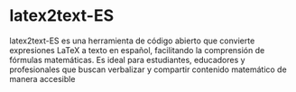 # latex2text-ES
latex2text-ES es una herramienta de código abierto que convierte expresiones LaTeX a texto en español, facilitando la comprensión de fórmulas matemáticas. Es ideal para estudiantes, educadores y profesionales que buscan verbalizar y compartir contenido matemático de manera accesible
